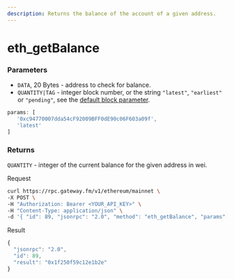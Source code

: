 ```yaml
---
description: Returns the balance of the account of a given address.
---
```


# eth\_getBalance

### Parameters

* `DATA`, 20 Bytes - address to check for balance.
* `QUANTITY|TAG` - integer block number, or the string `"latest"`, `"earliest"` or `"pending"`, see the [default block parameter](https://eth.wiki/json-rpc/API#the-default-block-parameter).

```javascript
params: [
   '0xc94770007dda54cF92009BFF0dE90c06F603a09f',
   'latest'
]
```

### Returns

`QUANTITY` - integer of the current balance for the given address in wei.


Request

```bash
curl https://rpc.gateway.fm/v1/ethereum/mainnet \
-X POST \
-H "Authorization: Bearer <YOUR_API_KEY>" \
-H "Content-Type: application/json" \
-d '{ "id": 89, "jsonrpc": "2.0", "method": "eth_getBalance", "params": ["0x3f5CE5FBFe3E9af3971dD833D26bA9b5C936f0bE","0x14036008"]}'
```


Result

```javascript
{
  "jsonrpc": "2.0",
  "id": 89,
  "result": "0x1f250f59c12e1b2e"
}
```

